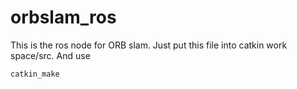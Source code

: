# orbslam_ros

This is the ros node for ORB slam. Just put this file into catkin work space/src. And use

```
catkin_make
```
